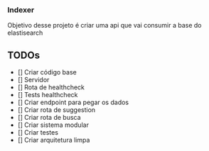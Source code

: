 ### Indexer

Objetivo desse projeto é criar uma api que vai consumir a base do elastisearch

## TODOs

- [] Criar código base
 - [] Servidor
 - [] Rota de healthcheck
 - [] Tests healthcheck
- [] Criar endpoint para pegar os dados
- [] Criar rota de suggestion
- [] Criar rota de busca
- [] Criar sistema modular
- [] Criar testes
- [] Criar arquitetura limpa
